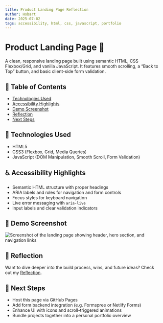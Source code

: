 ```yaml
---
title: Product Landing Page Reflection
author: Hobart
date: 2025-07-02
tags: accessibility, html, css, javascript, portfolio
---
```


# Product Landing Page 🧭

A clean, responsive landing page built using semantic HTML, CSS Flexbox/Grid, and vanilla JavaScript. It features smooth scrolling, a “Back to Top” button, and basic client-side form validation.

## 📑 Table of Contents

- [Technologies Used](#technologies-used)
- [Accessibility Highlights](#accessibility-highlights)
- [Demo Screenshot](#demo-screenshot)
- [Reflection](#reflection)
- [Next Steps](#next-steps)

## 🔧 Technologies Used

- HTML5
- CSS3 (Flexbox, Grid, Media Queries)
- JavaScript (DOM Manipulation, Smooth Scroll, Form Validation)

## ♿ Accessibility Highlights

- Semantic HTML structure with proper headings
- ARIA labels and roles for navigation and form controls
- Focus styles for keyboard navigation
- Live error messaging with `aria-live`
- Input labels and clear validation indicators

## 📸 Demo Screenshot

![Screenshot of the landing page showing header, hero section, and navigation links](assets/landing-page-preview.png)

## 📝 Reflection

Want to dive deeper into the build process, wins, and future ideas? Check out my [Reflection](./reflection.md).

## 🚀 Next Steps

- Host this page via GitHub Pages
- Add form backend integration (e.g. Formspree or Netlify Forms)
- Enhance UI with icons and scroll-triggered animations
- Bundle projects together into a personal portfolio overview
